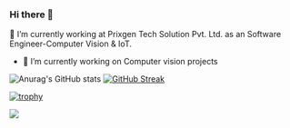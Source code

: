 ### Hi there 👋

🔭 I’m currently working at Prixgen Tech Solution Pvt. Ltd. as an Software Engineer-Computer Vision & IoT.
-  🔭 I’m currently working on Computer vision projects



![Anurag's GitHub stats](https://github-readme-stats.vercel.app/api?username=guttappa1238&theme=dark&show_icons=true)
[![GitHub Streak](https://github-readme-streak-stats.herokuapp.com/?user=guttappa1238&theme=dark)](https://git.io/streak-stats)




[![trophy](https://github-profile-trophy.vercel.app/?username=guttappa1238&theme=dracula)](https://github.com/ryo-ma/github-profile-trophy)





![](https://komarev.com/ghpvc/?username=guttappa1238)

<!--
**Guttappa1238/guttappa1238** is a ✨ _special_ ✨ repository because its `README.md` (this file) appears on your GitHub profile.

Here are some ideas to get you started:


- 🌱 I’m currently learning 
- 👯 I’m looking to collaborate on ...
- 🤔 I’m looking for help with ...
- 💬 Ask me about ...
- 📫 How to reach me: ...
- 😄 Pronouns: ...
- ⚡ Fun fact: ...
![trophy](https://github-profile-trophy.vercel.app/?username=guttappa1238&theme=algolia)
-->
